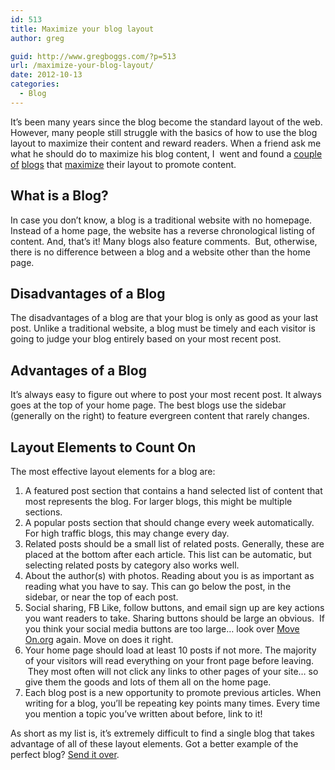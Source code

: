 ```yaml
---
id: 513
title: Maximize your blog layout
author: greg

guid: http://www.gregboggs.com/?p=513
url: /maximize-your-blog-layout/
date: 2012-10-13
categories:
  - Blog
---
```

It&#8217;s been many years since the blog become the standard layout of the web. However, many people still struggle with the basics of how to use the blog layout to maximize their content and reward readers. When a friend ask me what he should do to maximize his blog content, I  went and found a [couple][1] [of][2] [blogs][3] that [maximize][4] their layout to promote content.

## What is a Blog?

In case you don&#8217;t know, a blog is a traditional website with no homepage. Instead of a home page, the website has a reverse chronological listing of content. And, that&#8217;s it! Many blogs also feature comments.  But, otherwise, there is no difference between a blog and a website other than the home page.

## Disadvantages of a Blog

The disadvantages of a blog are that your blog is only as good as your last post. Unlike a traditional website, a blog must be timely and each visitor is going to judge your blog entirely based on your most recent post.

## Advantages of a Blog

It&#8217;s always easy to figure out where to post your most recent post. It always goes at the top of your home page. The best blogs use the sidebar (generally on the right) to feature evergreen content that rarely changes.

## Layout Elements to Count On

The most effective layout elements for a blog are:

  1. A featured post section that contains a hand selected list of content that most represents the blog. For larger blogs, this might be multiple sections.
  2. A popular posts section that should change every week automatically. For high traffic blogs, this may change every day.
  3. Related posts should be a small list of related posts. Generally, these are placed at the bottom after each article. This list can be automatic, but selecting related posts by category also works well.
  4. About the author(s) with photos. Reading about you is as important as reading what you have to say. This can go below the post, in the sidebar, or near the top of each post.
  5. Social sharing, FB Like, follow buttons, and email sign up are key actions you want readers to take. Sharing buttons should be large an obvious.  If you think your social media buttons are too large&#8230; look over [Move On.org][5] again. Move on does it right.
  6. Your home page should load at least 10 posts if not more. The majority of your visitors will read everything on your front page before leaving.  They most often will not click any links to other pages of your site&#8230; so give them the goods and lots of them all on the home page.
  7. Each blog post is a new opportunity to promote previous articles. When writing for a blog, you&#8217;ll be repeating key points many times. Every time you mention a topic you&#8217;ve written about before, link to it!

As short as my list is, it&#8217;s extremely difficult to find a single blog that takes advantage of all of these layout elements. Got a better example of the perfect blog? [Send it over][6].

 [1]: http://blog.penelopetrunk.com/
 [2]: http://front.moveon.org/
 [3]: http://jonraasch.com/blog
 [4]: http://www.copyblogger.com/blog/
 [5]: http://front.moveon.org
 [6]: http://www.gregboggs.com/contact/